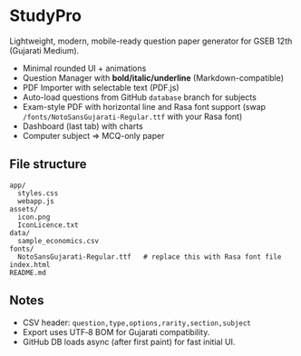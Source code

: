 # StudyPro

Lightweight, modern, mobile-ready question paper generator for GSEB 12th (Gujarati Medium).  
- Minimal rounded UI + animations
- Question Manager with **bold/italic/underline** (Markdown-compatible)
- PDF Importer with selectable text (PDF.js)
- Auto-load questions from GitHub `database` branch for subjects
- Exam-style PDF with horizontal line and Rasa font support (swap `/fonts/NotoSansGujarati-Regular.ttf` with your Rasa font)
- Dashboard (last tab) with charts
- Computer subject => MCQ-only paper

## File structure
```
app/
  styles.css
  webapp.js
assets/
  icon.png
  IconLicence.txt
data/
  sample_economics.csv
fonts/
  NotoSansGujarati-Regular.ttf   # replace this with Rasa font file
index.html
README.md
```

## Notes
- CSV header: `question,type,options,rarity,section,subject`
- Export uses UTF‑8 BOM for Gujarati compatibility.
- GitHub DB loads async (after first paint) for fast initial UI.
